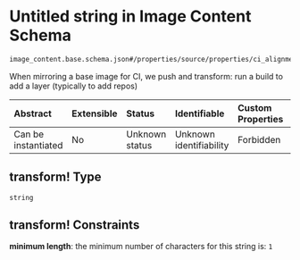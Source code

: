 # Untitled string in Image Content Schema

```txt
image_content.base.schema.json#/properties/source/properties/ci_alignment/properties/transform!
```

When mirroring a base image for CI, we push and transform: run a build to add a layer (typically to add repos)

| Abstract            | Extensible | Status         | Identifiable            | Custom Properties | Additional Properties | Access Restrictions | Defined In                                                                                        |
| :------------------ | :--------- | :------------- | :---------------------- | :---------------- | :-------------------- | :------------------ | :------------------------------------------------------------------------------------------------ |
| Can be instantiated | No         | Unknown status | Unknown identifiability | Forbidden         | Allowed               | none                | [image\_content.base.schema.json\*](../out/image_content.base.schema.json "open original schema") |

## transform! Type

`string`

## transform! Constraints

**minimum length**: the minimum number of characters for this string is: `1`
